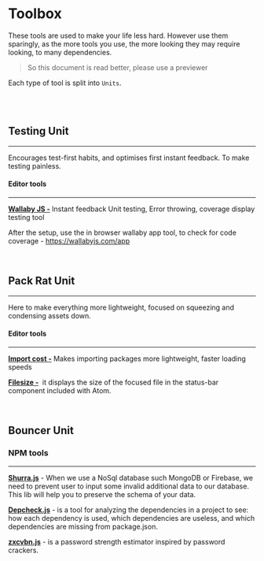 # Toolbox

These tools are used to make your life less hard. However use them sparingly, as the more tools you use, the more looking they may require looking, to many dependencies.

> So this document is read better, please use a previewer

Each type of tool is split into `Units`.

</br>
</br>

## Testing Unit
---
Encourages test-first habits, and optimises first instant feedback. To make testing painless.


#### Editor tools
---
[__Wallaby JS -__](https://atom.io/packages/atom-wallaby) Instant feedback Unit testing, Error throwing, coverage display testing tool  

After the setup, use the in browser wallaby app tool, to check for code coverage - https://wallabyjs.com/app

</br>

## Pack Rat Unit
---
Here to make everything more lightweight, focused on squeezing and condensing assets down.


#### Editor tools
---
[__Import cost -__](https://atom.io/packages/import-cost-atom ) Makes importing packages more lightweight, faster loading speeds 

[__Filesize -__](https://atom.io/packages/filesize)   it displays the size of the focused file in the status-bar component included with Atom.

</br>

## Bouncer Unit

### NPM tools
---
[__Shurra.js__](https://github.com/benhurott/shura-js) - When we use a NoSql database such MongoDB or Firebase, we need to prevent user to input some invalid additional data to our database. This lib will help you to preserve the schema of your data.

[__Depcheck.js__](https://github.com/depcheck/depcheck) - is a tool for analyzing the dependencies in a project to see: how each dependency is used, which dependencies are useless, and which dependencies are missing from package.json.

[__zxcvbn.js__](https://github.com/dropbox/zxcvbn) - is a password strength estimator inspired by password crackers.
